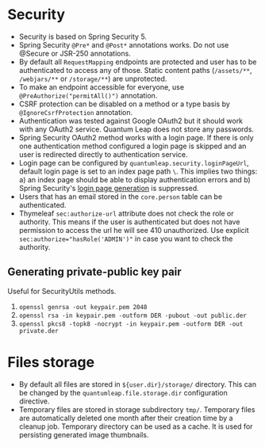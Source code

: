 # Security

* Security is based on Spring Security 5.
* Spring Security `@Pre*` and `@Post*` annotations works. Do not use @Secure or JSR-250 annotations.
* By default all `RequestMapping` endpoints are protected and user has to be authenticated to access any of those. Static content paths (`/assets/**`, `/webjars/**` or `/storage/**`) are unprotected.
* To make an endpoint accessible for everyone, use `@PreAuthorize("permitAll()")` annotation.
* CSRF protection can be disabled on a method or a type basis by `@IgnoreCsrfProtection` annotation. 
* Authentication was tested against Google OAuth2 but it should work with any OAuth2 service. Quantum Leap does not store any passwords.
* Spring Security OAuth2 method works with a login page. If there is only one authentication method configured a login page is skipped and an user is redirected directly to authentication service.
* Login page can be configured by `quantumleap.security.loginPageUrl`, default login page is set to an index page path `\`. This implies two things: a) an index page should be able to display authentication errors and b) Spring Security's [login page generation](https://docs.spring.io/spring-security/site/docs/current/reference/html/jc.html#jc-form) is suppressed. 
* Users that has an email stored in the `core.person` table can be authenticated.
* Thymeleaf `sec:authorize-url` attribute does not check the role or authority. This means if the user is authenticated but does not have permission to access the url he will see 410 unauthorized. Use explicit `sec:authorize="hasRole('ADMIN')"` in case you want to check the authority.

## Generating private-public key pair

Useful for SecurityUtils methods.

1. `openssl genrsa -out keypair.pem 2048`
2. `openssl rsa -in keypair.pem -outform DER -pubout -out public.der`
3. `openssl pkcs8 -topk8 -nocrypt -in keypair.pem -outform DER -out private.der`

# Files storage

* By default all files are stored in `${user.dir}/storage/` directory. This can be changed by the `quantumleap.file.storage.dir` configuration directive.
* Temporary files are stored in storage subdirectory `tmp/`. Temporary files are automatically deleted one month after their creation time by a cleanup job. Temporary directory can be used as a cache. It is used for persisting generated image thumbnails.
